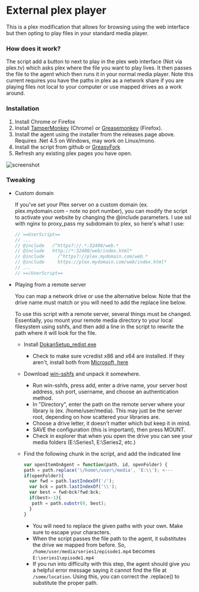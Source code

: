 # External plex player

This is a plex modification that allows for browsing using the web interface but then opting to play files in your standard media player.

### How does it work?
The script add a button to next to play in the plex web interface (Not via plex.tv) which asks plex where the file you want to play lives.  It then passes the file to the agent which then runs it in your normal media player.  Note this current requires you have the paths in plex as a network share if you are playing files not local to your computer or use mapped drives as a work around. 

### Installation
1. Install Chrome or Firefox
2. Install [TamperMonkey](https://chrome.google.com/webstore/detail/tampermonkey/dhdgffkkebhmkfjojejmpbldmpobfkfo?hl=en) (Chrome) or [Greasemonkey](https://addons.mozilla.org/en-US/firefox/addon/greasemonkey/) (Firefox).
3. Install the agent using the installer from the releases page above. Requires .Net 4.5 on Windows, may work on Linux/mono.
4. Install the script from github or [GreasyFork](https://greasyfork.org/en/scripts/13437-plex-external-player)
5. Refresh any existing plex pages you have open.

![screenshot](i.imgur.com/sm49By9.png "screenshot")

### Tweaking
* Custom domain

     If you've set your Plex server on a custom domain (ex. plex.mydomain.com - note no port number), you can modify the script to activate your website by changing the @include parameters. I use ssl with nginx to proxy_pass my subdomain to plex, so here's what I use:
  
    ```js
    // ==UserScript==
    // ...
    // @include   /^https?://.*:32400/web.*
    // @include   http://*:32400/web/index.html*
    // @include		/^https?://plex.mydomain.com/web.*
    // @include		https://plex.mydomain.com/web/index.html*
    // ...
    // ==/UserScript==
    ```
* Playing from a remote server
  
  You can map a network drive or use the alternative below.  Note that the drive name must match or you will need to add the replace line below. 
  
    To use this script with a remote server, several things must be changed. Essentially, you mount your remote media directory to your local filesystem using sshfs, and then add a line in the script to rewrite the path where it will look for the file.
    * Install [DokanSetup_redist.exe](https://github.com/dokan-dev/dokany/releases/tag/v1.0.0-RC1)
      * Check to make sure vcredist x86 and x64 are installed. If they aren't, install both from [Microsoft, here](https://www.microsoft.com/download/details.aspx?id=48145)
    * Download [win-sshfs](https://github.com/dimov-cz/win-sshfs/releases/tag/1.6.0) and unpack it somewhere.
      * Run win-sshfs, press add, enter a drive name, your server host address, ssh port, username, and choose an authentication method.
      * In "Directory", enter the path on the remote server where your library is (ex. /home/user/media). This may just be the server root, depending on how scattered your libraries are.
      * Choose a drive letter, it doesn't matter which but keep it in mind.
      * SAVE the configuration (this is important), then press MOUNT.
      * Check in explorer that when you open the drive you can see your media folders (E:\Series1, E:\Series2, etc.)
    * Find the following chunk in the script, and add the indicated line
    
      ```js
      var openItemOnAgent = function(path, id, openFolder) {
      path = path.replace('\/home\/user\/media', 'E:\\'); <---
      if(openFolder){
        var fwd = path.lastIndexOf('/');
        var bck = path.lastIndexOf('\\');
        var best = fwd>bck?fwd:bck;
        if(best>-1){
         path = path.substr(0, best);   
        }                                        
      }
      ```
      * You will need to replace the given paths with your own. Make sure to escape your characters.
      * When the script passes the file path to the agent, it substitutes the drive we mapped from before. So, ```/home/user/media/series1/episode1.mp4``` becomes ```E:\series1\episode1.mp4```
      * If you run into difficulty with this step, the agent should give you a helpful error message saying it cannot find the file at ```/some/location```. Using this, you can correct the .replace() to substitute the proper path.
